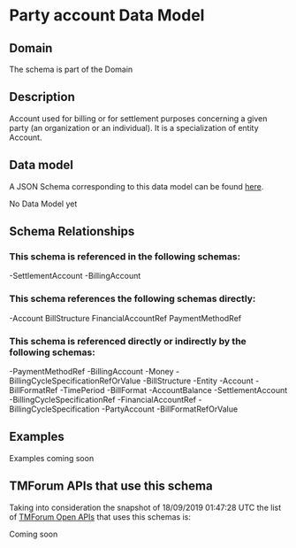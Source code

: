# Party account Data Model

## Domain

The  schema is part of the  Domain

## Description

Account used for billing or for settlement purposes concerning a given party (an organization or an individual). It is a specialization of entity Account.

## Data model

A JSON Schema corresponding to this data model can be found
[here](https://github.com/tmforum-rand/schemas/blob/master/EngagedParty/PartyAccount.schema.json).

No Data Model yet

## Schema Relationships

### This schema is referenced in the following schemas:

-SettlementAccount
-BillingAccount

### This schema references the following schemas directly:

-Account
BillStructure
FinancialAccountRef
PaymentMethodRef

### This schema is referenced directly or indirectly by the following schemas:

-PaymentMethodRef
-BillingAccount
-Money
-BillingCycleSpecificationRefOrValue
-BillStructure
-Entity
-Account
-BillFormatRef
-TimePeriod
-BillFormat
-AccountBalance
-SettlementAccount
-BillingCycleSpecificationRef
-FinancialAccountRef
-BillingCycleSpecification
-PartyAccount
-BillFormatRefOrValue



## Examples

Examples coming soon

## TMForum APIs that use this schema

Taking into consideration the snapshot of 18/09/2019 01:47:28 UTC the list of [TMForum Open APIs](https://www.tmforum.org/open-apis/) that uses this schemas is:

Coming soon